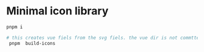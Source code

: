 # Minimal icon library

```bash
pnpm i


```


```bash
# this creates vue fiels from the svg fiels. the vue dir is not commtted to git. 
 pnpm  build-icons
```
